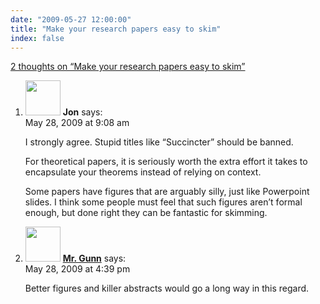 ```yaml
---
date: "2009-05-27 12:00:00"
title: "Make your research papers easy to skim"
index: false
---
```


[2 thoughts on &ldquo;Make your research papers easy to skim&rdquo;](/lemire/blog/2009/05-27-make-your-research-papers-easy-to-skim)

<ol class="comment-list">
<li id="comment-50936" class="comment even thread-even depth-1">
<div class="comment-author vcard">
<img alt src="https://secure.gravatar.com/avatar/8616f9fc7c781715dad69074ba8a1f16?s=56&#038;d=mm&#038;r=g" srcset="https://secure.gravatar.com/avatar/8616f9fc7c781715dad69074ba8a1f16?s=112&#038;d=mm&#038;r=g 2x" class="avatar avatar-56 photo" height="56" width="56" decoding="async" /> <b class="fn">Jon</b> <span class="says">says:</span> </div>
<div class="comment-metadata"><time datetime="2009-05-28T09:08:38+00:00">May 28, 2009 at 9:08 am</time></a> </div>
<div class="comment-content">
<p>I strongly agree. Stupid titles like &ldquo;Succincter&rdquo; should be banned. </p>
<p>For theoretical papers, it is seriously worth the extra effort it takes to encapsulate your theorems instead of relying on context. </p>
<p>Some papers have figures that are arguably silly, just like Powerpoint slides. I think some people must feel that such figures aren&rsquo;t formal enough, but done right they can be fantastic for skimming.</p>
</div>
</li>
<li id="comment-50937" class="comment odd alt thread-odd thread-alt depth-1">
<div class="comment-author vcard">
<img alt src="https://secure.gravatar.com/avatar/dd180bbb9fdc0c5692f2428e3a9ad008?s=56&#038;d=mm&#038;r=g" srcset="https://secure.gravatar.com/avatar/dd180bbb9fdc0c5692f2428e3a9ad008?s=112&#038;d=mm&#038;r=g 2x" class="avatar avatar-56 photo" height="56" width="56" decoding="async" /> <b class="fn"><a href="http://synthesis.williamgunn.org" class="url" rel="ugc external nofollow">Mr. Gunn</a></b> <span class="says">says:</span> </div>
<div class="comment-metadata"><time datetime="2009-05-28T16:39:13+00:00">May 28, 2009 at 4:39 pm</time></a> </div>
<div class="comment-content">
<p>Better figures and killer abstracts would go a long way in this regard.</p>
</div>
</li>
</ol>
